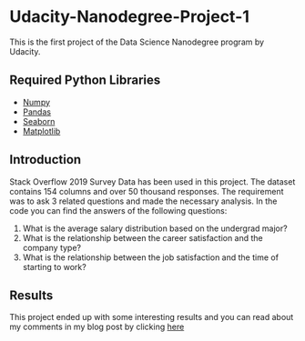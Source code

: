 # Udacity-Nanodegree-Project-1

This is the first project of the Data Science Nanodegree program by Udacity. 

## Required Python Libraries 
- [Numpy](https://numpy.org/install/)
- [Pandas](https://pandas.pydata.org/docs/getting_started/install.html)
- [Seaborn](https://seaborn.pydata.org/installing.html)
- [Matplotlib](https://matplotlib.org/stable/users/installing/index.html)

## Introduction

Stack Overflow 2019 Survey Data has been used in this project. The dataset contains 154 columns and over 50 thousand responses. The requirement was to ask 3 related questions and made the necessary analysis. In the code you can find the answers of the following questions:

1. What is the average salary distribution based on the undergrad major?
2. What is the relationship between the career satisfaction and the company type?
3. What is the relationship between the job satisfaction and the time of starting to work?

## Results

This project ended up with some interesting results and you can read about my comments in my blog post by clicking [here](https://medium.com/@dilanuslan_40749/shocking-results-in-stack-overflow-survey-analysis-174628e399e5)
